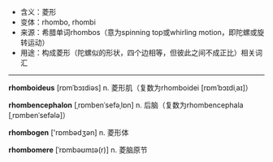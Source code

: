 - <span class="definition">含义：菱形</span>
- <span class="definition">变体：rhombo, rhombi</span>
- <span class="definition">来源：希腊单词rhombos（意为spinning top或whirling motion，即陀螺或旋转运动）</span>
- <span class="definition">用途：构成菱形（陀螺似的形状，四个边相等，但彼此之间不成正比）相关词汇</span>

---

<span class="vocabulary">**rhomboideus**</span> [rɒmˈbɔɪdiəs] n. 菱形肌（复数为rhomboidei [rɒmˈbɔɪdiˌaɪ]）

<span class="vocabulary">**rhombencephalon**</span> [ˌrɒmbenˈsefəˌlɒn] n. 后脑（复数为rhombencephala [ˌrɒmbenˈsefəlә]）

<span class="vocabulary">**rhombogen**</span> ['rɒmbədʒən] n. 菱形体

<span class="vocabulary">**rhombomere**</span> [ˈrɒmbəʊmɪə(r)] n. 菱脑原节

